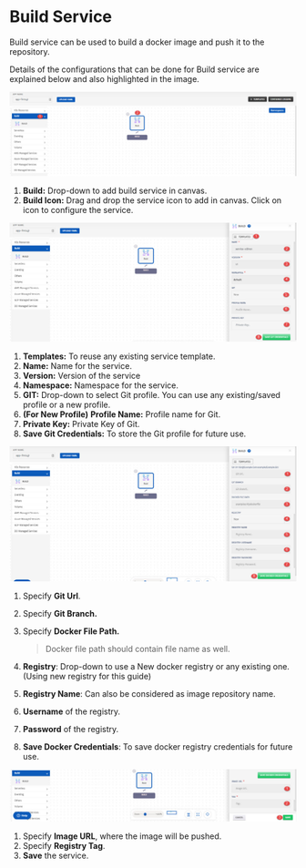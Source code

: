 # Build Service

Build service can be used to build a docker image and push it to the repository. 

Details of the configurations that can be done for Build service are explained below and also highlighted in the image.

![1](imgs\1.jpg)

1. **Build:** Drop-down to add build service in canvas.
2. **Build Icon:** Drag and drop the service icon to add in canvas. Click on icon to configure the service.

![2](imgs\2.jpg)

1. **Templates:** To reuse any existing service template.
2. **Name:** Name for the service.
3. **Version:** Version of the service
4. **Namespace:** Namespace for the service.
5. **GIT:** Drop-down to select Git profile. You can use any existing/saved profile or a new profile.
6. **(For New Profile)** **Profile Name:** Profile name for Git.
7. **Private Key:** Private Key of Git.
8. **Save Git Credentials:** To store the Git profile for future use.

![3](imgs\3.jpg)

1. Specify **Git Url**.

2. Specify **Git Branch.**

3. Specify **Docker File Path.**

   > Docker file path should contain file name as well.

4. **Registry**: Drop-down to use a New docker registry or any existing one. (Using new registry for this guide)

5. **Registry Name**: Can also be considered as image repository name. 

6. **Username** of the registry.

7. **Password** of the registry.

8. **Save Docker Credentials**: To save docker registry credentials for future use.

![4](imgs\4.jpg)

1. Specify **Image URL**, where the image will be pushed.
2. Specify **Registry Tag**.
3. **Save** the service.